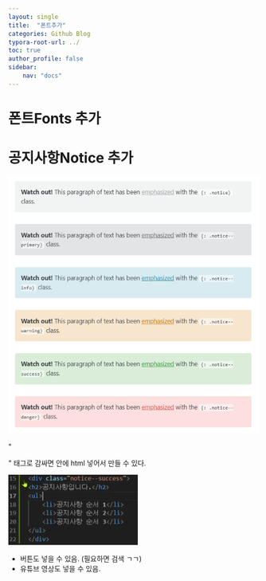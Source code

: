 ```yaml
---
layout: single
title:  "폰트추가"
categories: Github Blog
typora-root-url: ../
toc: true
author_profile: false
sidebar:
    nav: "docs"
---
```


# 폰트Fonts 추가



# 공지사항Notice 추가

![image-20240403224735577](/../images/2024-04-03-Fonts&Notice/image-20240403224735577.png)

"<div>" 태그로 감싸면 안에 html 넣어서 만들 수 있다. 

<img src="/../images/2024-04-03-Fonts&Notice/image-20240403225022396.png" alt="image-20240403225022396" style="zoom:50%;" />

- 버튼도 넣을 수 있음. (필요하면 검색 ㄱㄱ)
- 유튜브 영상도 넣을 수 있음. 
